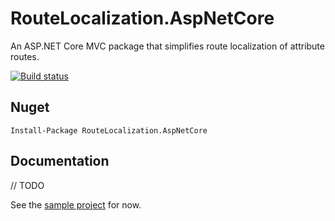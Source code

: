 # RouteLocalization.AspNetCore

An ASP.NET Core MVC package that simplifies route localization of attribute routes.

[![Build status](https://dev.azure.com/dresel/RouteLocalization.AspNetCore/_apis/build/status/RouteLocalization.AspNetCore-CI?branchName=development)](https://dev.azure.com/dresel/RouteLocalization.AspNetCore/_build/latest?definitionId=13)

## Nuget

    Install-Package RouteLocalization.AspNetCore

## Documentation

// TODO

See the [sample project](https://github.com/Dresel/RouteLocalization.AspNetCore/tree/development/samples/RouteLocalization.AspNetCore.Sample) for now.